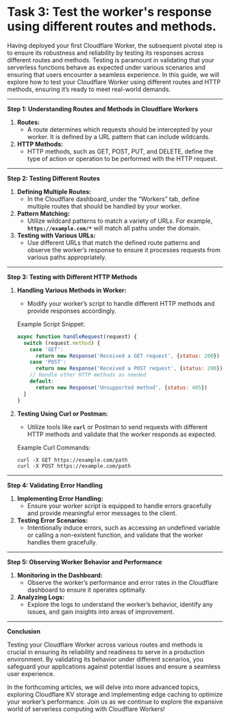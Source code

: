# Task 3: Test the worker's response using different routes and methods.

Having deployed your first Cloudflare Worker, the subsequent pivotal step is to ensure its robustness and reliability by testing its responses across different routes and methods. Testing is paramount in validating that your serverless functions behave as expected under various scenarios and ensuring that users encounter a seamless experience. In this guide, we will explore how to test your Cloudflare Worker using different routes and HTTP methods, ensuring it’s ready to meet real-world demands.

---

**Step 1: Understanding Routes and Methods in Cloudflare Workers**

1. **Routes:**
    - A route determines which requests should be intercepted by your worker. It is defined by a URL pattern that can include wildcards.
2. **HTTP Methods:**
    - HTTP methods, such as GET, POST, PUT, and DELETE, define the type of action or operation to be performed with the HTTP request.

---

**Step 2: Testing Different Routes**

1. **Defining Multiple Routes:**
    - In the Cloudflare dashboard, under the “Workers” tab, define multiple routes that should be handled by your worker.
2. **Pattern Matching:**
    - Utilize wildcard patterns to match a variety of URLs. For example, **`https://example.com/*`** will match all paths under the domain.
3. **Testing with Various URLs:**
    - Use different URLs that match the defined route patterns and observe the worker’s response to ensure it processes requests from various paths appropriately.

---

**Step 3: Testing with Different HTTP Methods**

1. **Handling Various Methods in Worker:**
    - Modify your worker’s script to handle different HTTP methods and provide responses accordingly.
    
    Example Script Snippet:
    
    ```jsx
    async function handleRequest(request) {
      switch (request.method) {
        case 'GET':
          return new Response('Received a GET request', {status: 200})
        case 'POST':
          return new Response('Received a POST request', {status: 200})
        // Handle other HTTP methods as needed
        default:
          return new Response('Unsupported method', {status: 405})
      }
    }
    ```
    
2. **Testing Using Curl or Postman:**
    - Utilize tools like **`curl`** or Postman to send requests with different HTTP methods and validate that the worker responds as expected.
    
    Example Curl Commands:
    
    ```
    curl -X GET https://example.com/path
    curl -X POST https://example.com/path
    ```
    

---

**Step 4: Validating Error Handling**

1. **Implementing Error Handling:**
    - Ensure your worker script is equipped to handle errors gracefully and provide meaningful error messages to the client.
2. **Testing Error Scenarios:**
    - Intentionally induce errors, such as accessing an undefined variable or calling a non-existent function, and validate that the worker handles them gracefully.

---

**Step 5: Observing Worker Behavior and Performance**

1. **Monitoring in the Dashboard:**
    - Observe the worker’s performance and error rates in the Cloudflare dashboard to ensure it operates optimally.
2. **Analyzing Logs:**
    - Explore the logs to understand the worker’s behavior, identify any issues, and gain insights into areas of improvement.

---

**Conclusion**

Testing your Cloudflare Worker across various routes and methods is crucial in ensuring its reliability and readiness to serve in a production environment. By validating its behavior under different scenarios, you safeguard your applications against potential issues and ensure a seamless user experience.

In the forthcoming articles, we will delve into more advanced topics, exploring Cloudflare KV storage and implementing edge caching to optimize your worker’s performance. Join us as we continue to explore the expansive world of serverless computing with Cloudflare Workers!